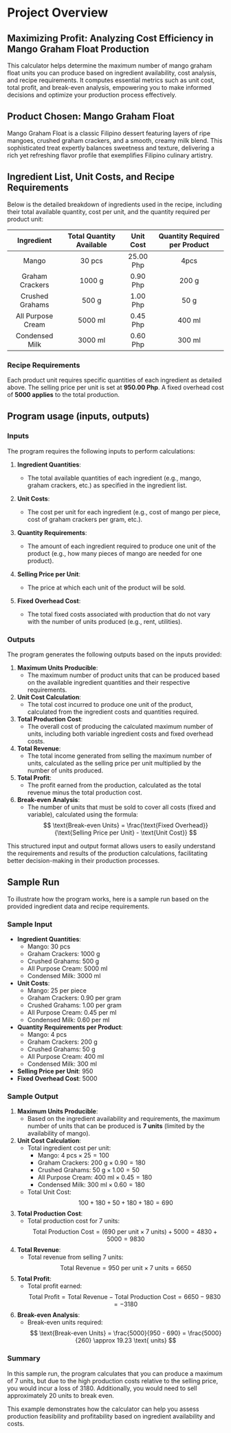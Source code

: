 # Project Overview

## Maximizing Profit: Analyzing Cost Efficiency in Mango Graham Float Production

This calculator helps determine the maximum number of mango graham float units you can produce based on ingredient availability, cost analysis, and recipe requirements. It computes essential metrics such as unit cost, total profit, and break-even analysis, empowering you to make informed decisions and optimize your production process effectively.

## Product Chosen: Mango Graham Float
Mango Graham Float is a classic Filipino dessert featuring layers of ripe mangoes, crushed graham crackers, and a smooth, creamy milk blend. This sophisticated treat expertly balances sweetness and texture, delivering a rich yet refreshing flavor profile that exemplifies Filipino culinary artistry.

## Ingredient List, Unit Costs, and Recipe Requirements
Below is the detailed breakdown of ingredients used in the recipe, including their total available quantity, cost per unit, and the quantity required per product unit:

| Ingredient | Total Quantity Available | Unit Cost | Quantity Required per Product |
| :---: | :---: | :---: | :---: |
| Mango | 30 pcs | 25.00 Php | 4pcs |
| Graham Crackers | 1000 g | 0.90 Php | 200 g |
| Crushed Grahams | 500 g | 1.00 Php | 50 g |
| All Purpose Cream | 5000 ml | 0.45 Php | 400 ml |
| Condensed Milk | 3000 ml | 0.60 Php | 300 ml |

### Recipe Requirements
Each product unit requires specific quantities of each ingredient as detailed above.
The selling price per unit is set at **950.00 Php**.
A fixed overhead cost of **5000 applies** to the total production.

## Program usage (inputs, outputs)
### Inputs
The program requires the following inputs to perform calculations:
1. **Ingredient Quantities**: 
   - The total available quantities of each ingredient (e.g., mango, graham crackers, etc.) as specified in the ingredient list.
  
2. **Unit Costs**: 
   - The cost per unit for each ingredient (e.g., cost of mango per piece, cost of graham crackers per gram, etc.).
3. **Quantity Requirements**: 
   - The amount of each ingredient required to produce one unit of the product (e.g., how many pieces of mango are needed for one product).
4. **Selling Price per Unit**: 
   - The price at which each unit of the product will be sold.
5. **Fixed Overhead Cost**: 
   - The total fixed costs associated with production that do not vary with the number of units produced (e.g., rent, utilities).

### Outputs
The program generates the following outputs based on the inputs provided:

1. **Maximum Units Producible**: 
   - The maximum number of product units that can be produced based on the available ingredient quantities and their respective requirements.
2. **Unit Cost Calculation**: 
   - The total cost incurred to produce one unit of the product, calculated from the ingredient costs and quantities required.
3. **Total Production Cost**: 
   - The overall cost of producing the calculated maximum number of units, including both variable ingredient costs and fixed overhead costs.
4. **Total Revenue**: 
   - The total income generated from selling the maximum number of units, calculated as the selling price per unit multiplied by the number of units produced.
5. **Total Profit**: 
   - The profit earned from the production, calculated as the total revenue minus the total production cost.
6. **Break-even Analysis**: 
   - The number of units that must be sold to cover all costs (fixed and variable), calculated using the formula:
   $$
   \text{Break-even Units} = \frac{\text{Fixed Overhead}}{\text{Selling Price per Unit} - \text{Unit Cost}}
   $$

This structured input and output format allows users to easily understand the requirements and results of the production calculations, facilitating better decision-making in their production processes.

## Sample Run
To illustrate how the program works, here is a sample run based on the provided ingredient data and recipe requirements.

### Sample Input
- **Ingredient Quantities**:
  - Mango: 30 pcs
  - Graham Crackers: 1000 g
  - Crushed Grahams: 500 g
  - All Purpose Cream: 5000 ml
  - Condensed Milk: 3000 ml
- **Unit Costs**:
  - Mango: 25 per piece
  - Graham Crackers: 0.90 per gram
  - Crushed Grahams: 1.00 per gram
  - All Purpose Cream: 0.45 per ml
  - Condensed Milk: 0.60 per ml
- **Quantity Requirements per Product**:
  - Mango: 4 pcs
  - Graham Crackers: 200 g
  - Crushed Grahams: 50 g
  - All Purpose Cream: 400 ml
  - Condensed Milk: 300 ml
- **Selling Price per Unit**: 950
- **Fixed Overhead Cost**: 5000

### Sample Output
1. **Maximum Units Producible**:
   - Based on the ingredient availability and requirements, the maximum number of units that can be produced is **7 units** (limited by the availability of mango).
2. **Unit Cost Calculation**:
   - Total ingredient cost per unit:
     - Mango: $4 \text{ pcs} \times 25 = 100$
     - Graham Crackers: $200 \text{ g} \times 0.90 = 180$
     - Crushed Grahams: $50 \text{ g} \times 1.00 = 50$
     - All Purpose Cream: $400 \text{ ml} \times 0.45 = 180$
     - Condensed Milk: $300 \text{ ml} \times 0.60 = 180$
   - Total Unit Cost: 
   $$
   100 + 180 + 50 + 180 + 180 = 690
   $$
3. **Total Production Cost**:
   - Total production cost for 7 units:
   $$
   \text{Total Production Cost} = (690 \text{ per unit} \times 7 \text{ units}) + 5000 = 4830 + 5000 = 9830
   $$
4. **Total Revenue**:
   - Total revenue from selling 7 units:
   $$
   \text{Total Revenue} = 950 \text{ per unit} \times 7 \text{ units} = 6650
   $$
5. **Total Profit**:
   - Total profit earned:
   $$
   \text{Total Profit} = \text{Total Revenue} - \text{Total Production Cost} = 6650 - 9830 = -3180
   $$
6. **Break-even Analysis**:
   - Break-even units required:
   $$
   \text{Break-even Units} = \frac{5000}{950 - 690} = \frac{5000}{260} \approx 19.23 \text{ units}
   $$

### Summary

In this sample run, the program calculates that you can produce a maximum of 7 units, but due to the high production costs relative to the selling price, you would incur a loss of 3180. Additionally, you would need to sell approximately 20 units to break even.

This example demonstrates how the calculator can help you assess production feasibility and profitability based on ingredient availability and costs.
